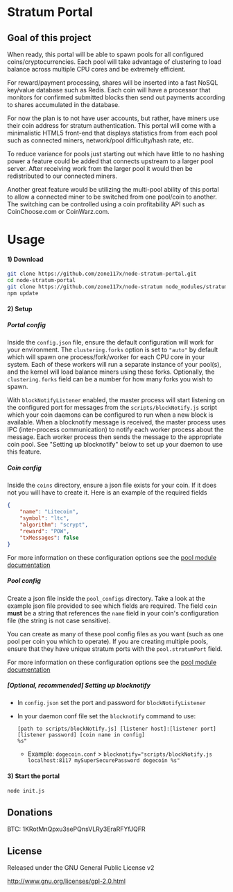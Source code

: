 # Stratum Portal

## Goal of this project
When ready, this portal will be able to spawn pools for all configured coins/cryptocurrencies.
Each pool will take advantage of clustering to load balance across multiple CPU cores and be
extremely efficient.

For reward/payment processing, shares will be inserted into a fast NoSQL key/value database such as Redis.
Each coin will have a processor that monitors for confirmed submitted blocks then send out payments
according to shares accumulated in the database.

For now the plan is to not have user accounts, but rather, have miners use their coin address for
stratum authentication. This portal will come with a minimalistic HTML5 front-end that displays
statistics from from each pool such as connected miners, network/pool difficulty/hash rate, etc.

To reduce variance for pools just starting out which have little to no hashing power a feature
could be added that connects upstream to a larger pool server. After receiving work from the larger
pool it would then be redistributed to our connected miners.

Another great feature would be utilizing the multi-pool ability of this portal to allow a connected
miner to be switched from one pool/coin to another. The switching can be controlled using a coin
profitability API such as CoinChoose.com or CoinWarz.com.




Usage
=====

#### 1) Download

```bash
git clone https://github.com/zone117x/node-stratum-portal.git
cd node-stratum-portal
git clone https://github.com/zone117x/node-stratum node_modules/stratum-pool
npm update
```

#### 2) Setup

##### Portal config
Inside the `config.json` file, ensure the default configuration will work for your environment. The `clustering.forks`
option is set to `"auto"` by default which will spawn one process/fork/worker for each CPU core in your system.
Each of these workers will run a separate instance of your pool(s), and the kernel will load balance miners
using these forks. Optionally, the `clustering.forks` field can be a number for how many forks you wish to spawn.

With `blockNotifyListener` enabled, the master process will start listening on the configured port for messages from
the `scripts/blockNotify.js` script which your coin daemons can be configured to run when a new block is available.
When a blocknotify message is received, the master process uses IPC (inter-process communication) to notify each
worker process about the message. Each worker process then sends the message to the appropriate coin pool.
See "Setting up blocknotify" below to set up your daemon to use this feature.


##### Coin config
Inside the `coins` directory, ensure a json file exists for your coin. If it does not you will have to create it.
Here is an example of the required fields
````json
{
    "name": "Litecoin",
    "symbol": "ltc",
    "algorithm": "scrypt",
    "reward": "POW",
    "txMessages": false
}
````
For more information on these configuration options see the [pool module documentation](https://github.com/zone117x/node-stratum#module-usage)

##### Pool config
Create a json file inside the `pool_configs` directory. Take a look at the example json file provided to see
which fields are required. The field `coin` __must__ be a string that references the `name` field in your coin's
configuration file (the string is not case sensitive).

You can create as many of these pool config files as you want (such as one pool per coin you which to operate).
If you are creating multiple pools, ensure that they have unique stratum ports with the `pool.stratumPort` field.

For more information on these configuration options see the [pool module documentation](https://github.com/zone117x/node-stratum#module-usage)

##### [Optional, recommended] Setting up blocknotify
  * In `config.json` set the port and password for `blockNotifyListener`
  * In your daemon conf file set the `blocknotify` command to use:

    ```
    [path to scripts/blockNotify.js] [listener host]:[listener port] [listener password] [coin name in config]
    %s"
    ```

    * Example: `dogecoin.conf` > `blocknotify="scripts/blockNotify.js localhost:8117 mySuperSecurePassword dogecoin %s"`



#### 3) Start the portal

```bash
node init.js
```


Donations
---------
BTC: 1KRotMnQpxu3sePQnsVLRy3EraRFYfJQFR

License
-------
Released under the GNU General Public License v2

http://www.gnu.org/licenses/gpl-2.0.html